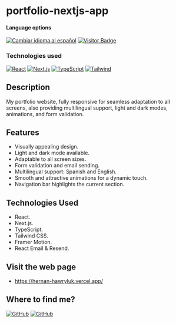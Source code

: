 # portfolio-nextjs-app

<div>
<h4>Language options</h4>
  <a href="https://github.com/hernanhawryluk/portfolio-nextjs-app/blob/main/README.es.md"><img alt="Cambiar idioma al español" src="https://img.shields.io/badge/idioma-español-yellow.svg"></a>
  <a href="#"><img alt="Visitor Badge" src="https://visitor-badge.laobi.icu/badge?page_id=hernanhawryluk.portfolio-nextjs-app"></a>
</div>
<div>
  <h3>Technologies used</h3>
  <a href="#"><img alt="React" src="https://img.shields.io/badge/React-18.2.0-blue?logo=react"></a>
  <a href="#"><img alt="Next.js" src="https://img.shields.io/badge/Next.js-14.0.1-blue?logo=next.js&logoColor=000"></a>
  <a href="#"><img alt="TypeScript" src="https://img.shields.io/badge/TypeScript-5.2.2-blue?logo=typescript"></a>
  <a href="#"><img alt="Tailwind" src="https://img.shields.io/badge/Tailwind--CSS-3.3.5-blue?logo=tailwindcss"></a>
</div>

## Description

My portfolio website, fully responsive for seamless adaptation to all screens, also providing multilingual support, light and dark modes, animations, and form validation.

## Features

- Visually appealing design.
- Light and dark mode available.
- Adaptable to all screen sizes.
- Form validation and email sending.
- Multilingual support: Spanish and English.
- Smooth and attractive animations for a dynamic touch.
- Navigation bar highlights the current section.

## Technologies Used

- React.
- Next.js.
- TypeScript.
- Tailwind CSS.
- Framer Motion.
- React Email & Resend.

## Visit the web page

- https://hernan-hawryluk.vercel.app/

## Where to find me?

<div>
  <a href="https://github.com/hernanhawryluk"><img alt="GitHub" src="https://img.shields.io/badge/GitHub-grey?style=for-the-badge&logo=github"></a>
  <a href="https://www.linkedin.com/in/hernan-hawryluk"><img alt="GitHub" src="https://img.shields.io/badge/LinkedIn-blue?style=for-the-badge&logo=linkedin"></a>
</div>
